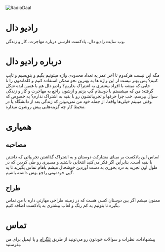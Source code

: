 ![RadioDaal](https://raw.githubusercontent.com/behnum/radioDaal/master/public/img/radiodaal-logo-en.png)

# رادیو دال
وب سایت رادیو دال، پادکست فارسی درباره مهاجرت، کار و زندگی.

# درباره رادیو دال
مگه این نیست هرکدوم تا آخر عمر یه تعداد محدودی واژه میتونیم بگیم و بنویسیم و تایپ کنیم؟ پس بهتر نیست از این واژه ها به بهترین نحو ممکن استفاده کنیم و کلماتمون را تا جایی که میشه با افراد بیشتری به اشتراک بذاریم؟
رادیو دال هم با همین ایده شکل گرفته: من که میشستم با دوستام گپ بزنم و ازشون راجع به مهاجرت و کار و زندگی سوال بپرسم، خب چرا حرفها و تجربیاتشون رو با بقیه به اشتراک نذارم؟
به خصوص که وقتی میبینم خیلی‌ها واقعا، از جمله خود من نمی‌دونن که زندگی بعد از دانشگاه یا در محیط کار چه گزینه‌هایی پیش روشون میذاره.

# همیاری

## مصاحبه
اساس این پادکست بر مبنای مشارکت دوستان و به اشتراک گذاشتن تجربیاتی که داشتن با بقیه است. بنابراین اگر فکر می‌کنید انتخابی داشتید و مسیری رو طی کردین که در طول اون تجربه به درد بخوری به دست ‌آوردین خوشحال میشم باهام تماس بگیرید تا یه گپی خودمونی راجع بهش داشته باشیم.

## طراح
ممنون میشم اگر بین دوستان کسی هست که در زمینه طراحی مهارتی داره با من تماس بگیره تا بتونیم یه کم رنگ و لعاب بیشتری به پادکست اضافه کنیم.

# تماس
پیشنهادات، نظرات و سوالات خودتون رو می‌تونید از طریق [تلگرام](https://t.me/radioDaalBot) و یا ایمیل برای من بفرستید.
